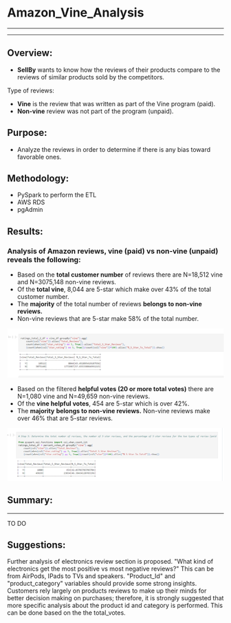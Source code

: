 # Amazon_Vine_Analysis
------
------
## Overview:
- **SellBy** wants to know how the reviews of their products compare to the reviews of similar products sold by the competitors.

Type of reviews:
- **Vine** is the review that was written as part of the Vine program (paid).
- **Non-vine** review was not part of the program (unpaid).


## Purpose:
- Analyze the reviews in order to determine if there is any bias toward favorable ones.

## Methodology:
- PySpark to perform the ETL
- AWS RDS
- pgAdmin

## Results:
### Analysis of Amazon reviews, **vine (paid)** vs **non-vine (unpaid)** reveals the following:
- Based on the **total customer number** of reviews there are N=18,512 vine and N=3075,148 non-vine reviews.  
- Of the **total vine**, 8,044 are 5-star which make over 43% of the total customer number.
- The **majority** of the total number of reviews **belongs to non-vine reviews.**
- Non-vine reviews that are 5-star make 58% of the total number.

![](total_comparison_vine_vs_not.png)

- Based on the filtered **helpful votes (20 or more total votes)** there are N=1,080 vine and N=49,659 non-vine reviews.
- Of the **vine helpful votes**, 454 are 5-star which is over 42%.
- The **majority** **belongs to non-vine reviews.** Non-vine reviews make over 46% that are 5-star reviews.

![](comparison_vine_vs_not_percentage.png)

## Summary:
------
TO DO






## Suggestions:
Further analysis of electronics review section is proposed.  "What kind of electronics get the most positive vs most negative reviews?"  This can be from AirPods, IPads to TVs and speakers.  "Product_Id" and "product_category" variables should provide some strong insights.  
Customers rely largely on products reviews to make up their minds for better decision making on purchases; therefore, it is strongly suggested that more specific analysis about the product id and category is performed.  This can be done based on the the total_votes.
